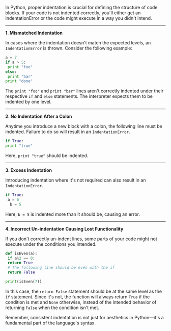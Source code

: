 In Python, proper indentation is crucial for defining the structure of code blocks. If your code is not indented correctly, you'll either get an IndentationError or the code might execute in a way you didn't intend.

---

**1. Mismatched Indentation**

In cases where the indentation doesn't match the expected levels, an `IndentationError` is thrown. Consider the following example:

```python
a = 7
if a > 5:
 print "foo"
else:
 print "bar"
print "done"
```

The `print "foo"` and `print "bar"` lines aren't correctly indented under their respective `if` and `else` statements. The interpreter expects them to be indented by one level.

---

**2. No Indentation After a Colon**

Anytime you introduce a new block with a colon, the following line must be indented. Failure to do so will result in an `IndentationError`. 

```python
if True:
print "true"
```

Here, `print "true"` should be indented.

---

**3. Excess Indentation**

Introducing indentation where it's not required can also result in an `IndentationError`. 

```python
if True:
 a = 6
  b = 5
```

Here, `b = 5` is indented more than it should be, causing an error.

---

**4. Incorrect Un-indentation Causing Lost Functionality**

If you don't correctly un-indent lines, some parts of your code might not execute under the conditions you intended.

```python
def isEven(a):
 if a%2 == 0:
 return True
 # The following line should be even with the if
 return False

print(isEven(7))
```

In this case, the `return False` statement should be at the same level as the `if` statement. Since it's not, the function will always return `True` if the condition is met and `None` otherwise, instead of the intended behavior of returning `False` when the condition isn't met.

Remember, consistent indentation is not just for aesthetics in Python—it's a fundamental part of the language's syntax.